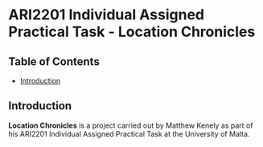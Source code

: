 # ARI2201 Individual Assigned Practical Task - Location Chronicles

## Table of Contents
- [Introduction](#introduction)

## Introduction
**Location Chronicles** is a project carried out by Matthew Kenely as part of his ARI2201 Individual Assigned Practical Task at the University of Malta.
